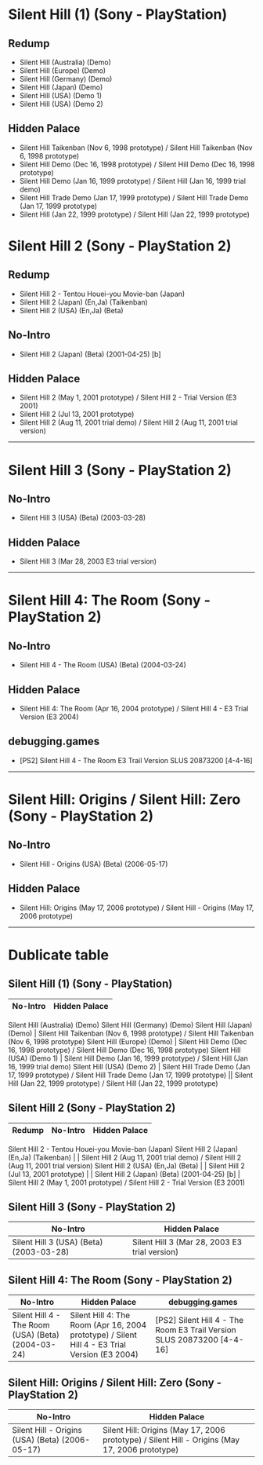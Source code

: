 # Silent Hill (1) (Sony - PlayStation)
## Redump
* Silent Hill (Australia) (Demo)
* Silent Hill (Europe) (Demo)
* Silent Hill (Germany) (Demo)
* Silent Hill (Japan) (Demo)
* Silent Hill (USA) (Demo 1)
* Silent Hill (USA) (Demo 2)
## Hidden Palace
* Silent Hill Taikenban (Nov 6, 1998 prototype) / Silent Hill Taikenban (Nov 6, 1998 prototype)
* Silent Hill Demo (Dec 16, 1998 prototype) / Silent Hill Demo (Dec 16, 1998 prototype)
* Silent Hill Demo (Jan 16, 1999 prototype) / Silent Hill (Jan 16, 1999 trial demo)
* Silent Hill Trade Demo (Jan 17, 1999 prototype) / Silent Hill Trade Demo (Jan 17, 1999 prototype)
* Silent Hill (Jan 22, 1999 prototype) / Silent Hill (Jan 22, 1999 prototype)
# Silent Hill 2 (Sony - PlayStation 2)
## Redump
* Silent Hill 2 - Tentou Houei-you Movie-ban (Japan)
* Silent Hill 2 (Japan) (En,Ja) (Taikenban)
* Silent Hill 2 (USA) (En,Ja) (Beta)
## No-Intro
* Silent Hill 2 (Japan) (Beta) (2001-04-25) [b]
## Hidden Palace
* Silent Hill 2 (May 1, 2001 prototype) / Silent Hill 2 - Trial Version (E3 2001)
* Silent Hill 2 (Jul 13, 2001 prototype)
* Silent Hill 2 (Aug 11, 2001 trial demo) / Silent Hill 2 (Aug 11, 2001 trial version)
---
# Silent Hill 3 (Sony - PlayStation 2)
## No-Intro
* Silent Hill 3 (USA) (Beta) (2003-03-28)
## Hidden Palace
* Silent Hill 3 (Mar 28, 2003 E3 trial version)
---
# Silent Hill 4: The Room (Sony - PlayStation 2)
## No-Intro
* Silent Hill 4 - The Room (USA) (Beta) (2004-03-24)
## Hidden Palace
* Silent Hill 4: The Room (Apr 16, 2004 prototype) / Silent Hill 4 - E3 Trial Version (E3 2004)
## debugging.games
* [PS2] Silent Hill 4 - The Room E3 Trail Version SLUS 20873200 [4-4-16]
---
# Silent Hill: Origins / Silent Hill: Zero (Sony - PlayStation 2)
## No-Intro
* Silent Hill - Origins (USA) (Beta) (2006-05-17)
## Hidden Palace
* Silent Hill: Origins (May 17, 2006 prototype) / Silent Hill - Origins (May 17, 2006 prototype)
---
# Dublicate table
## Silent Hill (1) (Sony - PlayStation)
No-Intro | Hidden Palace
--- | ---
Silent Hill (Australia) (Demo)
Silent Hill (Germany) (Demo)
Silent Hill (Japan) (Demo) | Silent Hill Taikenban (Nov 6, 1998 prototype) / Silent Hill Taikenban (Nov 6, 1998 prototype)
Silent Hill (Europe) (Demo) | Silent Hill Demo (Dec 16, 1998 prototype) / Silent Hill Demo (Dec 16, 1998 prototype)
Silent Hill (USA) (Demo 1) | Silent Hill Demo (Jan 16, 1999 prototype) / Silent Hill (Jan 16, 1999 trial demo)
Silent Hill (USA) (Demo 2) | Silent Hill Trade Demo (Jan 17, 1999 prototype) / Silent Hill Trade Demo (Jan 17, 1999 prototype)
|| Silent Hill (Jan 22, 1999 prototype) / Silent Hill (Jan 22, 1999 prototype)
## Silent Hill 2 (Sony - PlayStation 2)
Redump | No-Intro | Hidden Palace
--- | --- | ---
Silent Hill 2 - Tentou Houei-you Movie-ban (Japan)
Silent Hill 2 (Japan) (En,Ja) (Taikenban) | | Silent Hill 2 (Aug 11, 2001 trial demo) / Silent Hill 2 (Aug 11, 2001 trial version)
Silent Hill 2 (USA) (En,Ja) (Beta) | | Silent Hill 2 (Jul 13, 2001 prototype)
| | Silent Hill 2 (Japan) (Beta) (2001-04-25) [b] | Silent Hill 2 (May 1, 2001 prototype) / Silent Hill 2 - Trial Version (E3 2001)
## Silent Hill 3 (Sony - PlayStation 2)
No-Intro | Hidden Palace
--- | ---
Silent Hill 3 (USA) (Beta) (2003-03-28) | Silent Hill 3 (Mar 28, 2003 E3 trial version)
## Silent Hill 4: The Room (Sony - PlayStation 2)
No-Intro | Hidden Palace | debugging.games
--- | --- | ---
Silent Hill 4 - The Room (USA) (Beta) (2004-03-24) | Silent Hill 4: The Room (Apr 16, 2004 prototype) / Silent Hill 4 - E3 Trial Version (E3 2004) | [PS2] Silent Hill 4 - The Room E3 Trail Version SLUS 20873200 [4-4-16]
## Silent Hill: Origins / Silent Hill: Zero (Sony - PlayStation 2)
No-Intro | Hidden Palace
--- | ---
Silent Hill - Origins (USA) (Beta) (2006-05-17) | Silent Hill: Origins (May 17, 2006 prototype) / Silent Hill - Origins (May 17, 2006 prototype)
